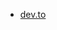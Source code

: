 * [dev.to](https://dev.to/renegadedev/how-to-hide-and-use-api-keys-when-hosting-your-web-app-on-netlify-similar-to-env-files-m5m)
